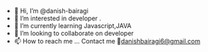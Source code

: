 - 👋 Hi, I’m @danish-bairagi
- 👀 I’m interested in developer .
- 🌱 I’m currently learning Javascript,JAVA 
- 💞️ I’m looking to collaborate on developer 
- 📫 How to reach me ... Contact me 📧danishbairagi6@gmail.com 


<!---
danish-bairagi/danish-bairagi is a ✨ special ✨ repository because its `README.md` (this file) appears on your GitHub profile.
You can click the Preview link to take a look at your changes.
--->
